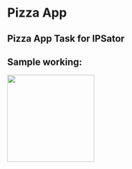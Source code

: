 # Pizza App

## Pizza App Task for IPSator  

## Sample working:  
<img src = "https://user-images.githubusercontent.com/53508807/167923998-3854762a-5f2b-4dcb-87f2-d1bf25a5db9d.gif" width="200">  
